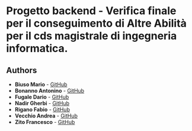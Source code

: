 # Progetto backend - Verifica finale per il conseguimento di Altre Abilità per il cds magistrale di ingegneria informatica.

## Authors

* **Biuso Mario** - [GitHub](https://github.com/Mariobiuso)
* **Bonanno Antonino** - [GitHub](https://github.com/AntoninoBonanno)
* **Fugale Dario** - [GitHub](https://github.com/dariofugale95)
* **Nadir Gherbi** - [GitHub](https://github.com/ngwes)
* **Rigano Fabio** - [GitHub](https://github.com/fabiorigano)
* **Vecchio Andrea** - [GitHub](https://github.com/andreav94)
* **Zito Francesco** - [GitHub](https://github.com/francescozito6)
